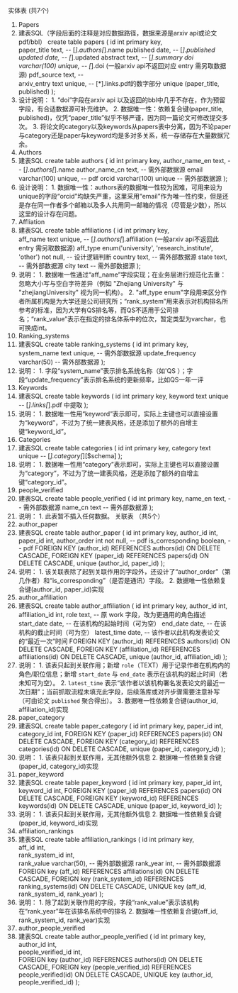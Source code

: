 实体表 (共7个)
1. Papers
  1. 建表SQL（字段后面的注释是对应数据路径，数据来源是arxiv api或论文pdf/bbl）
create table papers (
    id int primary key,   
    paper_title text,                 --  [*].authors[*].name
    published date,                   --  [*].published
    updated date,                     --  [*].updated
    abstract text,                    --  [*].summary
    doi varchar(100) unique,          --  [*].doi  (一般arxiv api不返回对应 entry 需另取数据源)
    pdf_source text,                  --  
    arxiv_entry text unique,          --  [*].links.pdf的数字部分
    unique (paper_title, published)
);
  2. 设计说明：
    1. “doi”字段在arxiv api 以及返回的bbl中几乎不存在，作为预留字段，有合适数据源可补充维护。
    2. 数据唯一性：依赖复合键(paper_title, published)，仅凭“paper_title”似乎不够严谨，因为同一篇论文可修改提交多次。
    3. 将论文的category以及keywords从papers表中分离，因为不论paper与category还是paper与keyword均是多对多关系，统一存储存在大量数据冗余。
2. Authors
  1. 建表SQL
create table authors (
    id int primary key,
    author_name_en text,               --  [*].authors[*].name
    author_name_cn text,               -- 需外部数据源
    email varchar(100) unique,         -- pdf
    orcid varchar(100) unique          -- 需外部数据源
);
  2. 设计说明：
    1. 数据唯一性：authors表的数据唯一性较为困难，可用来设为unique的字段“orcid”均缺失严重，这里采用“email”作为唯一性约束，但是还是存在同一作者多个邮箱以及多人共用同一邮箱的情况（尽管是少数），所以这里的设计存在问题。
3. Affliation
  1. 建表SQL
create table affiliations (
    id int primary key,           
    aff_name text unique,              --  [*].authors[*].affiliation (一般arxiv api不返回此 entry 需另取数据源)
    aff_type enum('university', 'research_institute', 'other') not null, -- 设计逻辑判断
    country text,                      -- 需外部数据源
    state text,                        -- 需外部数据源
    city text                          -- 需外部数据源
);
  2. 说明：
    1. 数据唯一性通过“aff_name”字段实现；在业务层进行规范化去重：忽略大小写与空白字符差异（例如 "Zhejiang University" 与 "zhejiangUniversity" 视为同一机构）。
    2. "aff_type enum"字段用来区分作者所属机构是为大学还是公司研究所；“rank_system”用来表示对机构排名所参考的标准，因为大学有QS排名等，而QS不适用于公司排名；“rank_value”表示在指定的排名体系中的位次，暂定类型为varchar，也可换成int。
4. Ranking_systems
  1. 建表SQL
create table ranking_systems (
    id int primary key,    
    system_name text unique,           -- 需外部数据源
    update_frequency varchar(50)       -- 需外部数据源
);
  2. 说明：
    1. 字段“system_name”表示排名系统名称（如'QS ）；字段“update_frequency”表示排名系统的更新频率，比如QS一年一评
5. Keywords
  1. 建表SQL
create table keywords (
    id int primary key,
    keyword text unique                --  [*].links[*].pdf 中提取
);
  2. 说明：
    1. 数据唯一性用“keyword”表示即可，实际上主键也可以直接设置为“keyword”，不过为了统一建表风格，还是添加了额外的自增主键“keyword_id”。
6. Categories
  1. 建表SQL
create table categories (
    id int primary key,
    category text unique               --  [*].category[*][$schema]
);
  2. 说明：
    1. 数据唯一性用“category”表示即可，实际上主键也可以直接设置为“category”，不过为了统一建表风格，还是添加了额外的自增主键“category_id”。
7. people_verified
  1. 建表SQL
create table people_verified (
    id int primary key,
    name_en text,                      -- 需外部数据源
    name_cn text                       -- 需外部数据源
);
  2. 说明：
    1. 此表暂不插入任何数据。
关联表 （共5个）
1. author_paper
  1. 建表SQL 
create table author_paper (
    id int primary key,
    author_id int,
    paper_id int,
    author_order int not null,         --  pdf
    is_corresponding boolean,          --  pdf
    FOREIGN KEY (author_id) REFERENCES authors(id) ON DELETE CASCADE,
    FOREIGN KEY (paper_id) REFERENCES papers(id) ON DELETE CASCADE,
    unique (author_id, paper_id)
);
  2. 说明：
    1. 该关联表除了起到关联作用的字段外，还设计了“author_order”（第几作者）和“is_corresponding”（是否是通讯）字段。
    2. 数据唯一性依赖复合键(author_id, paper_id)实现
2. author_affiliation
  1. 建表SQL
create table author_affiliation (
    id int primary key,
    author_id int,
    affiliation_id int,
    role text,                         -- 原 work 字段，改为更通用的角色描述
    start_date date,                   -- 在该机构的起始时间（可为空）
    end_date date,                     -- 在该机构的截止时间（可为空）
    latest_time date,                  -- 该作者以此机构发表论文的“最近一次”时间
    FOREIGN KEY (author_id) REFERENCES authors(id) ON DELETE CASCADE,
    FOREIGN KEY (affiliation_id) REFERENCES affiliations(id) ON DELETE CASCADE,
    unique (author_id, affiliation_id)
);
  2. 说明：
    1. 该表只起到关联作用；新增 `role`（TEXT）用于记录作者在机构内的角色/职位信息；新增 `start_date` 与 `end_date` 表示在该机构的起止时间（若未知可为空）。
    2. `latest_time` 表示“该作者以该机构署名发表论文的最近一次日期”；当前抓取流程未填充此字段，后续落库或对齐步骤需要注意补写（可由论文 `published` 聚合得出）。
    3. 数据唯一性依赖复合键(author_id, affiliation_id)实现
3. paper_category
  1. 建表SQL
create table paper_category (
    id int primary key,
    paper_id int,
    category_id int,
    FOREIGN KEY (paper_id) REFERENCES papers(id) ON DELETE CASCADE,
    FOREIGN KEY (category_id) REFERENCES categories(id) ON DELETE CASCADE,
    unique (paper_id, category_id)
);
  2. 说明：
    1. 该表只起到关联作用，无其他额外信息
    2. 数据唯一性依赖复合键(paper_id, category_id)实现
4. paper_keyword
  1. 建表SQL
create table paper_keyword (
    id int primary key,
    paper_id int,
    keyword_id int,
    FOREIGN KEY (paper_id) REFERENCES papers(id) ON DELETE CASCADE,
    FOREIGN KEY (keyword_id) REFERENCES keywords(id) ON DELETE CASCADE,
    unique (paper_id, keyword_id)
);
  2. 说明：
    1. 该表只起到关联作用，无其他额外信息
    2. 数据唯一性依赖复合键(paper_id, keyword_id)实现
5. affiliation_rankings
  1. 建表SQL
create table affiliation_rankings (
    id int primary key,       
    aff_id int,                        
    rank_system_id int,                
    rank_value varchar(50),            -- 需外部数据源
    rank_year int,                     -- 需外部数据源
    FOREIGN key (aff_id) REFERENCES affiliations(id) ON DELETE CASCADE,
    FOREIGN key (rank_system_id) REFERENCES ranking_systems(id) ON DELETE CASCADE,
    UNIQUE key (aff_id, rank_system_id, rank_year)
);
  2. 说明：
    1. 除了起到关联作用的字段，字段“rank_value”表示该机构在“rank_year”年在该排名系统中的排名
    2. 数据唯一性依赖复合键(aff_id, rank_system_id, rank_year)实现
6. author_people_verified
  1. 建表SQL
create table author_people_verified (
    id int primary key,       
    author_id int,                        
    people_verified_id int,                
    FOREIGN key (author_id) REFERENCES authors(id) ON DELETE CASCADE,
    FOREIGN key (people_verified_id) REFERENCES people_verified(id) ON DELETE CASCADE,
    UNIQUE key (author_id, people_verified_id)
);